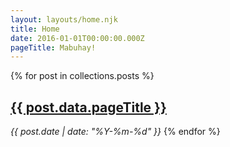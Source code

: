 ```yaml
---
layout: layouts/home.njk
title: Home
date: 2016-01-01T00:00:00.000Z
pageTitle: Mabuhay!
---
```

{% for post in collections.posts %}
    <h2><a href="{{ post.url }}">{{ post.data.pageTitle }}</a></h2>
    <em>{{ post.date | date: "%Y-%m-%d" }}</em>
{% endfor %}